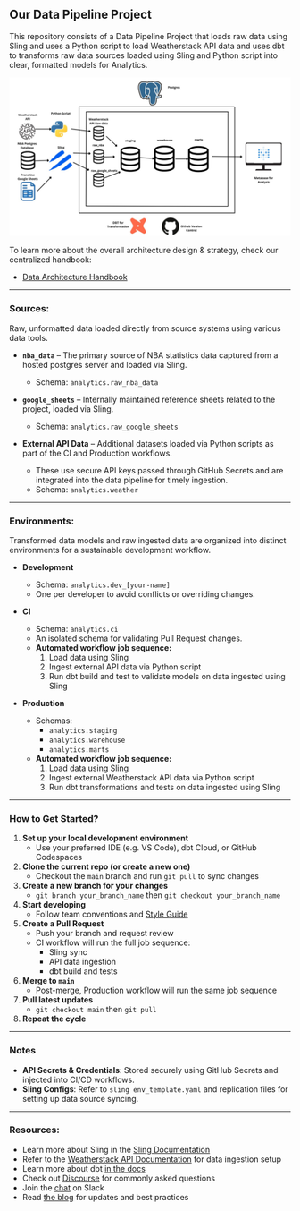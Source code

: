 ## Our Data Pipeline Project

This repository consists of a Data Pipeline Project that loads raw data using Sling and uses a Python script to load Weatherstack API data and uses dbt to transforms raw data sources loaded using Sling and Python script into clear, formatted models for Analytics.

![Data Pipeline](images/Data_pipeline.jpg)

To learn more about the overall architecture design & strategy, check our centralized handbook:
- [Data Architecture Handbook](https://docs.google.com/document/d/1GY9_11JGQi0TgqWVrzwd9BEdQ5UqKxSXLV8cctR9CqY/edit?usp=sharing)

---

### Sources:
Raw, unformatted data loaded directly from source systems using various data tools.

- **`nba_data`** – The primary source of NBA statistics data captured from a hosted postgres server and loaded via Sling.
  - Schema: `analytics.raw_nba_data`

- **`google_sheets`** – Internally maintained reference sheets related to the project, loaded via Sling.
  - Schema: `analytics.raw_google_sheets`

- **External API Data** – Additional datasets loaded via Python scripts as part of the CI and Production workflows.
  - These use secure API keys passed through GitHub Secrets and are integrated into the data pipeline for timely ingestion.
  - Schema: `analytics.weather`

---

### Environments:
Transformed data models and raw ingested data are organized into distinct environments for a sustainable development workflow.

- **Development**
   - Schema: `analytics.dev_[your-name]`
   - One per developer to avoid conflicts or overriding changes.

- **CI**
   - Schema: `analytics.ci`
   - An isolated schema for validating Pull Request changes.
   - **Automated workflow job sequence:**
     1. Load data using Sling
     2. Ingest external API data via Python script
     3. Run dbt build and test to validate models on data ingested using Sling

- **Production**
   - Schemas: 
     - `analytics.staging`
     - `analytics.warehouse`
     - `analytics.marts`
   - **Automated workflow job sequence:**
     1. Load data using Sling
     2. Ingest external Weatherstack API data via Python script
     3. Run dbt transformations and tests on data ingested using Sling

---

### How to Get Started?
1. **Set up your local development environment**
   - Use your preferred IDE (e.g. VS Code), dbt Cloud, or GitHub Codespaces
2. **Clone the current repo (or create a new one)**
   - Checkout the `main` branch and run `git pull` to sync changes
3. **Create a new branch for your changes**
   - `git branch your_branch_name` then `git checkout your_branch_name`
4. **Start developing**
   - Follow team conventions and [Style Guide](_project_docs/style_guide.md)
5. **Create a Pull Request**
   - Push your branch and request review
   - CI workflow will run the full job sequence:
     - Sling sync
     - API data ingestion
     - dbt build and tests
6. **Merge to `main`**
   - Post-merge, Production workflow will run the same job sequence
7. **Pull latest updates**
   - `git checkout main` then `git pull`
8. **Repeat the cycle**

---

### Notes
- **API Secrets & Credentials**: Stored securely using GitHub Secrets and injected into CI/CD workflows.
- **Sling Configs**: Refer to `sling env_template.yaml` and replication files for setting up data source syncing.

---

### Resources:
- Learn more about Sling in the [Sling Documentation](https://docs.slingdata.io/)
- Refer to the [Weatherstack API Documentation](https://weatherstack.com/documentation) for data ingestion setup
- Learn more about dbt [in the docs](https://docs.getdbt.com/docs/introduction)
- Check out [Discourse](https://discourse.getdbt.com/) for commonly asked questions
- Join the [chat](https://community.getdbt.com/) on Slack
- Read [the blog](https://blog.getdbt.com/) for updates and best practices

